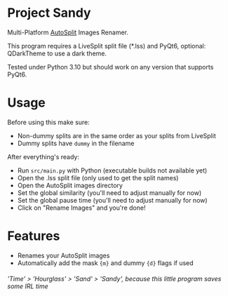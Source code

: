 # Project Sandy
Multi-Platform [AutoSplit](https://github.com/Toufool/Auto-Split) Images Renamer.

This program requires a LiveSplit split file (*.lss) and PyQt6, optional: QDarkTheme to use a dark theme.

Tested under Python 3.10 but should work on any version that supports PyQt6.

# Usage
Before using this make sure:
- Non-dummy splits are in the same order as your splits from LiveSplit
- Dummy splits have ``dummy`` in the filename

After everything's ready:
- Run ``src/main.py`` with Python (executable builds not available yet)
- Open the .lss split file (only used to get the split names)
- Open the AutoSplit images directory
- Set the global similarity (you'll need to adjust manually for now)
- Set the global pause time (you'll need to adjust manually for now)
- Click on "Rename Images" and you're done!

# Features
- Renames your AutoSplit images
- Automatically add the mask ``{m}`` and dummy ``{d}`` flags if used

###### 'Time' > 'Hourglass' > 'Sand' > 'Sandy', because this little program saves some IRL time
